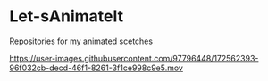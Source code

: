 # Let-sAnimateIt

Repositories for my animated scetches

https://user-images.githubusercontent.com/97796448/172562393-96f032cb-decd-46f1-8261-3f1ce998c9e5.mov
